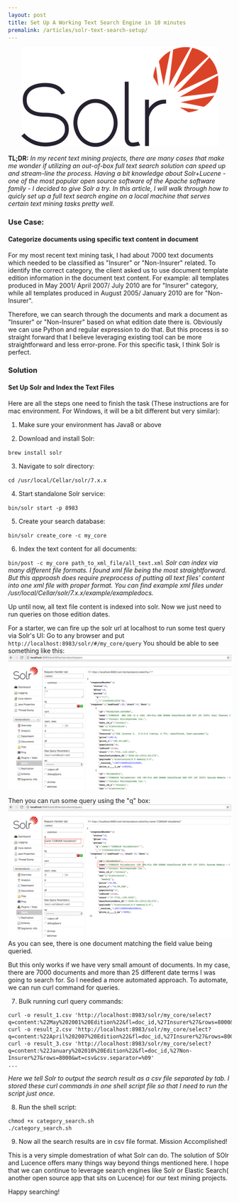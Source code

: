 ```yaml
---
layout: post
title: Set Up A Working Text Search Engine in 10 minutes
premalink: /articles/solr-text-search-setup/
---
```


<p align="center">
<img src="/images/solr.png">
</p>

**TL;DR:** _In my recent text mining projects, there are many cases that make me wonder if utilizing an out-of-box full text search solution can speed up and stream-line the process. Having a bit knowledge about Solr+Lucene - one of the most popular open source software of the Apache software family - I decided to give Solr a try. In this article, I will walk through how to quicly set up a full text search engine on a local machine that serves certain text mining tasks pretty well._

### Use Case:
#### Categorize documents using specific text content in document

For my most recent text mining task, I had about 7000 text documents which needed to be classified as "Insurer" or "Non-Insurer" related. To identify the correct category, the client asked us to use document template edition information in the document text content. For example: all templates produced in May 2001/ April 2007/ July 2010 are for "Insurer" category, while all templates produced in August 2005/ January 2010 are for "Non-Insurer".

Therefore, we can search through the documents and mark a document as "Insurer" or "Non-Insurer" based on what edition date there is. Obviously we can use Python and regular expression to do that. But this process is so straight forward that I believe leveraging existing tool can be more straightforward and less error-prone. For this specific task, I think Solr is perfect.

### Solution
#### Set Up Solr and Index the Text Files

Here are all the steps one need to finish the task (These instructions are for mac environment. For Windows, it will be a bit different but very similar):

1. Make sure your environment has Java8 or above

2. Download and install Solr:

`brew install solr`

3. Navigate to solr directory:

`cd /usr/local/Cellar/solr/7.x.x`

4. Start standalone Solr service:

`bin/solr start -p 8983`

5. Create your search database:

`bin/solr create_core -c my_core`

6. Index the text content for all documents:

`bin/post -c my_core path_to_xml_file/all_text.xml`
_Solr can index via many different file formats. I found xml file being the most straightforward. But this approash does require preprocess of putting all text files' content into one xml file with proper format. You can find
example xml files under /usr/local/Cellar/solr/7.x.x/example/exampledocs._

Up until now, all text file content is indexed into solr. Now we just need to run queries on those edition dates.

For a starter, we can fire up the solr url at localhost to run some test query via Solr's UI:
Go to any browser and put `http://localhost:8983/solr/#/my_core/query`
You should be able to see something like this:
![Image1](/images/solr_ui.png)

Then you can run some query using the "q" box:
![Image2](/images/solr_q.png)
As you can see, there is one document matching the field value being queried.

But this only works if we have very small amount of documents. In my case, there are 7000 documents and more than 25 different date terms I was going to search for. So I needed a more automated approach. To automate, we can run curl command for queries.

7. Bulk running curl query commands:
```
curl -o result_1.csv 'http://localhost:8983/solr/my_core/select?q=content:%22May%202001%20Edition%22&fl=doc_id,%27Insurer%27&rows=8000&wt=csv&csv.separator=%09'
curl -o result_2.csv 'http://localhost:8983/solr/my_core/select?q=content:%22April%202007%20Edition%22&fl=doc_id,%27Insurer%27&rows=8000&wt=csv&csv.separator=%09'
curl -o result_3.csv 'http://localhost:8983/solr/my_core/select?q=content:%22January%202010%20Edition%22&fl=doc_id,%27Non-Insurer%27&rows=8000&wt=csv&csv.separator=%09'
...
```
_Here we tell Solr to output the search result as a csv file separated by tab._
_I stored these curl commands in one shell script file so that I need to run the script just once._

8. Run the shell script:
```
chmod +x category_search.sh
./category_search.sh
```

9. Now all the search results are in csv file format. Mission Accomplished!

This is a very simple domestration of what Solr can do. The solution of SOlr and Lucence offers many things way beyond things mentioned here. I hope that we can continue to leverage search engines like Solr or Elastic Search( another open source app that sits on Lucence) for our text mining projects.

Happy searching!
